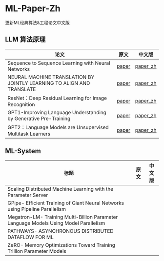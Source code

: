 # ML-Paper-Zh

更新ML经典算法&amp;工程论文中文版

## LLM 算法原理

| 论文                                                                  | 原文                                                                                                                                                       | 中文版                                                                                                                                                                          |
| --------------------------------------------------------------------- | ---------------------------------------------------------------------------------------------------------------------------------------------------------- | ------------------------------------------------------------------------------------------------------------------------------------------------------------------------------- |
| Sequence to Sequence Learning with Neural Networks                    | [paper](https://github.com/Daniel-Xing/ML-Paper-Zh/blob/main/LLM/Sequence%20to%20Sequence%20Learning%20with%20Neural%20Networks.pdf)                          | [paper_zh](https://github.com/Daniel-Xing/ML-Paper-Zh/blob/main/LLM/Sequence%20to%20Sequence%20Learning%20with%20Neural%20Networks.md)                                             |
| NEURAL MACHINE TRANSLATION BY JOINTLY LEARNING TO ALIGN AND TRANSLATE | [paper](https://github.com/Daniel-Xing/ML-Paper-Zh/blob/main/LLM/NEURAL%20MACHINE%20TRANSLATION%20BY%20JOINTLY%20LEARNING%20TO%20ALIGN%20AND%20TRANSLATE.pdf) | [paper_zh](https://github.com/Daniel-Xing/ML-Paper-Zh/blob/main/LLM/PaperGallery%20-%20Neural%20Machine%20Translation%20by%20Jointly%20Learning%20to%20Align%20and%20Translate.md) |
| ResNet：Deep Residual Learning for Image Recognition                  |     [paper](https://github.com/Daniel-Xing/ML-Paper-Zh/blob/main/LLM/Deep%20Residual%20Learning%20for%20Image%20Recognition.pdf)                                                                                                                                                      |        [paper_zh](https://github.com/Daniel-Xing/ML-Paper-Zh/blob/main/LLM/PaperGallery%20-%20Deep%20Residual%20Learning%20for%20Image%20Recognition.md)                                                                                                                                                                         |
| GPT1-Improving Language Understanding by Generative Pre-Training      |                                                                                                                                                [paper](https://github.com/Daniel-Xing/ML-Paper-Zh/blob/main/LLM/GPT1-Improving%20Language%20Understanding%20by%20Generative%20Pre-Training.pdf)            |       [paper_zh](https://github.com/Daniel-Xing/ML-Paper-Zh/blob/main/LLM/PaperGallery%20-%20GPT1-Improving%20Language%20Understanding%20by%20Generative%20Pre-Training.md)                                                                                                                                                                          |
| GPT2：Language Models are Unsupervised Multitask Learners             |     [paper](https://github.com/Daniel-Xing/ML-Paper-Zh/blob/main/LLM/gpt2-language_models_are_unsupervised_multitask_learners.pdf)                                                                                                                                                       |        [paper_zh](https://github.com/Daniel-Xing/ML-Paper-Zh/blob/main/LLM/PaperGallery%20-%20GPT2%EF%BC%9ALanguage%20Models%20are%20Unsupervised%20Multitask%20Learners.md)                                                                                                                                                                         |

## ML-System

| 标题                                                                                  | 原文 | 中文版 |
| ------------------------------------------------------------------------------------- | ---- | ------ |
| Scaling Distributed Machine Learning with the Parameter Server                        |      |        |
| GPipe- Efficient Training of Giant Neural Networks using Pipeline Parallelism         |      |        |
| Megatron-LM- Training Multi-Billion Parameter Language Models Using Model Parallelism |      |        |
| PATHWAYS- ASYNCHRONOUS DISTRIBUTED DATAFLOW FOR ML                                    |      |        |
| ZeRO- Memory Optimizations Toward Training Trillion Parameter Models                  |      |        |
